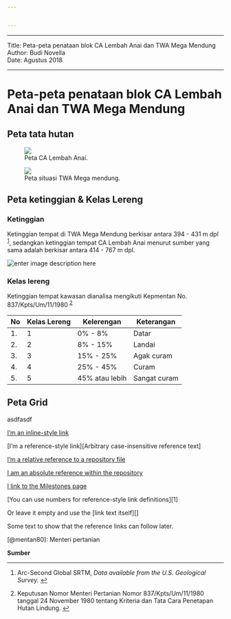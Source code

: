 ```yaml
---


---
```


<hr>
<p>Title: Peta-peta penataan blok CA Lembah Anai dan TWA Mega Mendung<br>
Author: Budi Novella<br>
Date: Agustus 2018</p>
<hr>
<h1 id="peta-peta-penataan-blok-ca--lembah-anai-dan-twa-mega-mendung">Peta-peta penataan blok CA  Lembah Anai dan TWA Mega Mendung</h1>
<h2 id="peta-tata-hutan">Peta tata hutan</h2>
<figure>
  <img src="https://lh3.googleusercontent.com/BXLJuJ2QAy6TC6I3UH7WHbu8vid01SOkDyERyaH1U4zSHDQ0Bk6Dw_xKXpQX7j2FPEA9rexWg4IJ ">
  <figcaption>Peta CA Lembah Anai.</figcaption>
</figure>
<figure>
  <img src="https://lh3.googleusercontent.com/uIIzi_jyf7aqturUacY55hu8RDktymzW0q6IgAJbvBn3K81i-huJLUYPM-OHoyUStYLUgoDAC_1L">
  <figcaption>Peta situasi TWA Mega mendung.</figcaption>
</figure>
<h2 id="peta-ketinggian--kelas-lereng">Peta ketinggian &amp; Kelas Lereng</h2>
<h3 id="ketinggian">Ketinggian</h3>
<p>Ketinggian tempat di TWA Mega Mendung berkisar antara 394 - 431 m dpl <sup class="footnote-ref"><a href="#fn1" id="fnref1">1</a></sup>, sedangkan ketinggian tempat CA Lembah Anai menurut sumber yang sama adalah berkisar antara 414 - 767 m dpl.</p>
<p><img src="https://lh3.googleusercontent.com/_dKTIbFaxUjNffn7bSvjWz2qeKYy10Vw8S9Tw9Wowwtq288JYRLOQlFfUI3kwFJmcrERYPEB-_D5" alt="enter image description here"></p>
<h3 id="kelas-lereng">Kelas lereng</h3>
<p>Ketinggian tempat kawasan dianalisa mengikuti Kepmentan No. 837/Kpts/Um/11/1980 <sup class="footnote-ref"><a href="#fn2" id="fnref2">2</a></sup></p>
<table>
<thead>
<tr>
<th>No</th>
<th>Kelas Lereng</th>
<th>Kelerengan</th>
<th>Keterangan</th>
</tr>
</thead>
<tbody>
<tr>
<td>1.</td>
<td>1</td>
<td>0% - 8%</td>
<td>Datar</td>
</tr>
<tr>
<td>2.</td>
<td>2</td>
<td>8% - 15%</td>
<td>Landai</td>
</tr>
<tr>
<td>3.</td>
<td>3</td>
<td>15% - 25%</td>
<td>Agak curam</td>
</tr>
<tr>
<td>4.</td>
<td>4</td>
<td>25% - 45%</td>
<td>Curam</td>
</tr>
<tr>
<td>5.</td>
<td>5</td>
<td>45% atau lebih</td>
<td>Sangat curam</td>
</tr>
</tbody>
</table><h2 id="peta-grid">Peta Grid</h2>
<p>asdfasdf</p>
<p><a href="https://www.google.com">I’m an inline-style link</a></p>
<p>[I’m a reference-style link][Arbitrary case-insensitive reference text]</p>
<p><a href="LICENSE">I’m a relative reference to a repository file</a></p>
<p><a href="/doc/user/markdown.md">I am an absolute reference within the repository</a></p>
<p><a href="/../milestones">I link to the Milestones page</a></p>
<p>[You can use numbers for reference-style link definitions][1]</p>
<p>Or leave it empty and use the [link text itself][]</p>
<p>Some text to show that the reference links can follow later.</p>
<p>[@mentan80]: Menteri pertanian</p>
<p><strong>Sumber</strong></p>
<hr class="footnotes-sep">
<section class="footnotes">
<ol class="footnotes-list">
<li id="fn1" class="footnote-item"><p>Arc-Second Global SRTM, <em>Data available from the U.S. Geological Survey.</em> <a href="#fnref1" class="footnote-backref">↩︎</a></p>
</li>
<li id="fn2" class="footnote-item"><p>Keputusan Nomor Menteri Pertanian Nomor 837/Kpts/Um/11/1980 tanggal 24 November 1980 tentang Kriteria dan Tata Cara Penetapan Hutan Lindung. <a href="#fnref2" class="footnote-backref">↩︎</a></p>
</li>
</ol>
</section>

